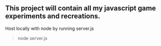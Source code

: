 ## This project will contain all my javascript game experiments and recreations.

Host locally with node by running server.js
> node server.js